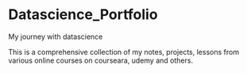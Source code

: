 # Datascience_Portfolio
My journey with datascience 

This is a comprehensive collection of my notes, projects, lessons from various online courses on courseara, udemy and others. 

